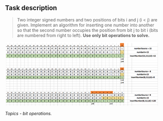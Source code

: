 ﻿## Task description ##

> Two integer signed numbers and two positions of bits i and j (i < j) are given. Implement an algorithm for inserting one number into another so that the second number occupies the position from bit j to bit i (bits are numbered from right to left). **Use only bit operations to solve.**

![Scheme](Scheme.jpg)

*Topics - bit operations.*
